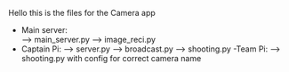 Hello this is the files for the Camera app
- Main server:  
    --> main_server.py
    --> image_reci.py
- Captain Pi: 
    --> server.py
    --> broadcast.py
    --> shooting.py
-Team Pi:
    --> shooting.py with config for correct camera name